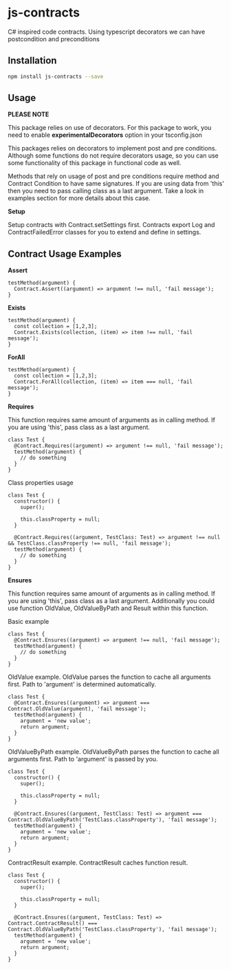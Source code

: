 # js-contracts

C# inspired code contracts. Using typescript decorators we can have postcondition and preconditions

## Installation

```sh
npm install js-contracts --save
```

## Usage

**PLEASE NOTE**

This package relies on use of decorators. For this package to work, you need to enable **experimentalDecorators** option in your tsconfig.json

This packages relies on decorators to implement post and pre conditions. Although some functions
do not require decorators usage, so you can use some functionality of this package in functional code as well.

Methods that rely on usage of post and pre conditions require method and Contract Condition to have same signatures.
If you are using data from 'this' then you need to pass calling class as a last argument. Take a look in examples section for
more details about this case.

**Setup**

Setup contracts with Contract.setSettings first.
Contracts export Log and ContractFailedError classes for you to extend and define in settings.

## Contract Usage Examples

**Assert**
```
testMethod(argument) {
  Contract.Assert((argument) => argument !== null, 'fail message');
}
```

**Exists**
```
testMethod(argument) {
  const collection = [1,2,3];
  Contract.Exists(collection, (item) => item !== null, 'fail message');
}
```

**ForAll**
```
testMethod(argument) {
  const collection = [1,2,3];
  Contract.ForAll(collection, (item) => item === null, 'fail message');
}
```

**Requires**

This function requires same amount of arguments as in calling method. If you are using 'this', pass class as a last argument.
```
class Test {
  @Contract.Requires((argument) => argument !== null, 'fail message');
  testMethod(argument) {
    // do something
  }
}
```

Class properties usage
```
class Test {
  constructor() {
    super();

    this.classProperty = null;
  }

  @Contract.Requires((argument, TestClass: Test) => argument !== null && TestClass.classProperty !== null, 'fail message');
  testMethod(argument) {
    // do something
  }
}
```

**Ensures**

This function requires same amount of arguments as in calling method. If you are using 'this', pass class as a last argument.
Additionally you could use function OldValue, OldValueByPath and Result within this function.

Basic example
```
class Test {
  @Contract.Ensures((argument) => argument !== null, 'fail message');
  testMethod(argument) {
    // do something
  }
}
```

OldValue example. OldValue parses the function to cache all arguments first. Path to 'argument' is determined automatically.
```
class Test {
  @Contract.Ensures((argument) => argument === Contract.OldValue(argument), 'fail message');
  testMethod(argument) {
    argument = 'new value';
    return argument;
  }
}
```

OldValueByPath example. OldValueByPath parses the function to cache all arguments first. Path to 'argument' is passed by you.
```
class Test {
  constructor() {
    super();

    this.classProperty = null;
  }

  @Contract.Ensures((argument, TestClass: Test) => argument === Contract.OldValueByPath('TestClass.classProperty'), 'fail message');
  testMethod(argument) {
    argument = 'new value';
    return argument;
  }
}
```

ContractResult example. ContractResult caches function result.
```
class Test {
  constructor() {
    super();

    this.classProperty = null;
  }

  @Contract.Ensures((argument, TestClass: Test) => Contract.ContractResult() === Contract.OldValueByPath('TestClass.classProperty'), 'fail message');
  testMethod(argument) {
    argument = 'new value';
    return argument;
  }
}
```
